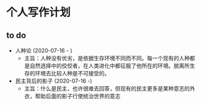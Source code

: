 # 个人写作计划
## to do
+ 人种论 (2020-07-16 - )
  + 主旨：人种没有优劣，是依据生存环境不同而不同。每一个现有的人种都是自然选择中的佼佼者，在人类进化中都征服了他所在的环境。脱离所生存的环境去比较人种是不可接受的。
+ 民主背后的影子 (2020-07-16 -)
  + 主旨：什么是民主，也许很难去回答，但现有的民主更多是某种意志的外衣，帮助后面的影子行使统治世界的意志
